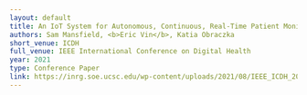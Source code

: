 ```yaml
---
layout: default
title: An IoT System for Autonomous, Continuous, Real-Time Patient Monitoring and Its Application to Pressure Injury Management
authors: Sam Mansfield, <b>Eric Vin</b>, Katia Obraczka
short_venue: ICDH
full_venue: IEEE International Conference on Digital Health
year: 2021
type: Conference Paper
link: https://inrg.soe.ucsc.edu/wp-content/uploads/2021/08/IEEE_ICDH_2021_PIMAP_Proposed_System_Design.pdf
---
```

